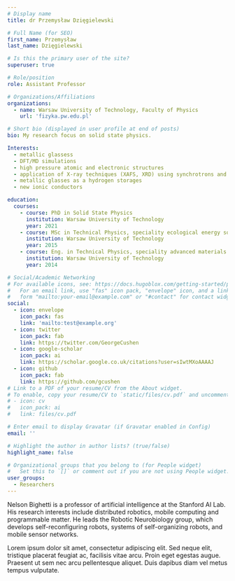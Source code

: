 ```yaml
---
# Display name
title: dr Przemysław Dzięgielewski

# Full Name (for SEO)
first_name: Przemysław
last_name: Dzięgielewski

# Is this the primary user of the site?
superuser: true

# Role/position
role: Assistant Professor 

# Organizations/Affiliations
organizations:
  - name: Warsaw University of Technology, Faculty of Physics
    url: 'fizyka.pw.edu.pl'

# Short bio (displayed in user profile at end of posts)
bio: My research focus on solid state physics.

Interests:
  - metallic glassess
  - DFT/MD simulations
  - high pressure atomic and electronic structures
  - application of X-ray techniques (XAFS, XRD) using synchrotrons and XFELs
  - metallic glasses as a hydrogen storages
  - new ionic conductors 

education:
  courses:
    - course: PhD in Solid State Physics
      institution: Warsaw University of Technology
      year: 2021
    - course: MSc in Technical Physics, speciality ecological energy sources
      institution: Warsaw University of Technology
      year: 2015
    - course: Eng. in Technical Physics, speciality advanced materials
      institution: Warsaw University of Technology
      year: 2014

# Social/Academic Networking
# For available icons, see: https://docs.hugoblox.com/getting-started/page-builder/#icons
#   For an email link, use "fas" icon pack, "envelope" icon, and a link in the
#   form "mailto:your-email@example.com" or "#contact" for contact widget.
social:
  - icon: envelope
    icon_pack: fas
    link: 'mailto:test@example.org'
  - icon: twitter
    icon_pack: fab
    link: https://twitter.com/GeorgeCushen
  - icon: google-scholar
    icon_pack: ai
    link: https://scholar.google.co.uk/citations?user=sIwtMXoAAAAJ
  - icon: github
    icon_pack: fab
    link: https://github.com/gcushen
# Link to a PDF of your resume/CV from the About widget.
# To enable, copy your resume/CV to `static/files/cv.pdf` and uncomment the lines below.
# - icon: cv
#   icon_pack: ai
#   link: files/cv.pdf

# Enter email to display Gravatar (if Gravatar enabled in Config)
email: ''

# Highlight the author in author lists? (true/false)
highlight_name: false

# Organizational groups that you belong to (for People widget)
#   Set this to `[]` or comment out if you are not using People widget.
user_groups:
  - Researchers
---
```


Nelson Bighetti is a professor of artificial intelligence at the Stanford AI Lab. His research interests include distributed robotics, mobile computing and programmable matter. He leads the Robotic Neurobiology group, which develops self-reconfiguring robots, systems of self-organizing robots, and mobile sensor networks.

Lorem ipsum dolor sit amet, consectetur adipiscing elit. Sed neque elit, tristique placerat feugiat ac, facilisis vitae arcu. Proin eget egestas augue. Praesent ut sem nec arcu pellentesque aliquet. Duis dapibus diam vel metus tempus vulputate.
